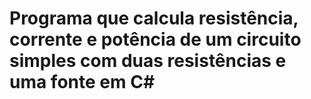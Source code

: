 # Programa que calcula resistência, corrente e potência de um circuito simples com duas resistências e uma fonte em C#
